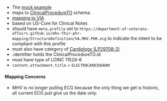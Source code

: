 
- The [mock example](https://github.com/department-of-veterans-affairs/mhv-fhir-phr-mapping/blob/main/mocks/ekg.xml) 
- maps to [ClinicalProcedureTO](https://github.com/department-of-veterans-affairs/mhv-np-via-wsclient/blob/development/src/main/resources/VIA_v4.0.7_uat.wsdl) schema.
- [mapping to VIA](StructureDefinition-VA.MHV.PHR.ecg-mappings.html#mappings-for-via-to-mhv-fhir-phr-clinicalprocedureto)
- based on US-Core for Clinical Notes
- should have `meta.profile` set to `https://department-of-veterans-affairs.github.io/mhv-fhir-phr-mapping/StructureDefinition/VA.MHV.PHR.ecg` to indicate the intent to be compliant with this profile
- must also have category of [Cardiology (LP29708-2)](https://loinc.org/LP29708-2)
- .identifier holds the ClinicalProcedureTO.id
- must have type of LOINC 11524-6
- `content.attachment.title` = `ELECTROCARDIOGRAM`

#### Mapping Concerns

- MHV is no longer pulling ECG because the only thing we get is historic, all current ECG just give us the date only.
